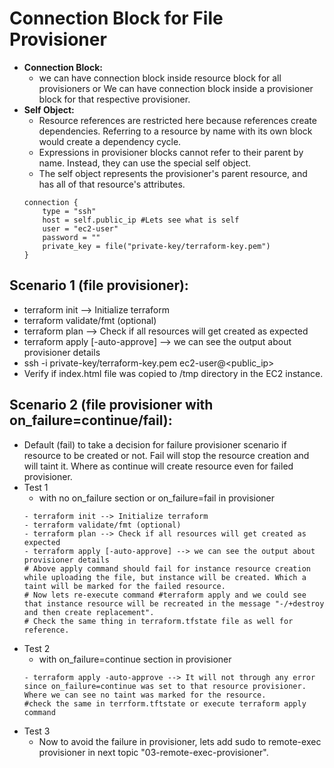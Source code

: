 # Connection Block for File Provisioner
- **Connection Block:**
  - we can have connection block inside resource block for all provisioners or We can have connection block inside a provisioner block for that respective provisioner.
- **Self Object:**
  - Resource references are restricted here because references create dependencies. Referring to a resource by name with its own block would create a dependency cycle.
  - Expressions in provisioner blocks cannot refer to their parent by name. Instead, they can use the special self object.
  - The self object represents the provisioner's parent resource, and has all of that resource's attributes.
  ```
  connection {
      type = "ssh"
      host = self.public_ip #Lets see what is self
      user = "ec2-user"
      password = ""
      private_key = file("private-key/terraform-key.pem")
  }
  ```

## Scenario 1 (file provisioner):
- terraform init --> Initialize terraform
- terraform validate/fmt (optional)
- terraform plan --> Check if all resources will get created as expected
- terraform apply [-auto-approve] --> we can see the output about provisioner details
- ssh -i private-key/terraform-key.pem ec2-user@<public_ip>
- Verify if index.html file was copied to /tmp directory in the EC2 instance.

## Scenario 2 (file provisioner with on_failure=continue/fail):
- Default (fail) to take a decision for failure provisioner scenario if resource to be created or not. Fail will stop the resource creation and will taint it. Where as continue will create resource even for failed provisioner.
- Test 1
  - with no on_failure section or on_failure=fail in provisioner
  ```
  - terraform init --> Initialize terraform
  - terraform validate/fmt (optional)
  - terraform plan --> Check if all resources will get created as expected
  - terraform apply [-auto-approve] --> we can see the output about provisioner details
  # Above apply command should fail for instance resource creation while uploading the file, but instance will be created. Which a taint will be marked for the failed resource.
  # Now lets re-execute command #terraform apply and we could see that instance resource will be recreated in the message "-/+destroy and then create replacement".
  # Check the same thing in terraform.tfstate file as well for reference.
  ```
- Test 2
  - with on_failure=continue section in provisioner
  ```
  - terraform apply -auto-approve --> It will not through any error since on_failure=continue was set to that resource provisioner. Where we can see no taint was marked for the resource.
  #check the same in terrform.tftstate or execute terraform apply command
  ```
- Test 3
  - Now to avoid the failure in provisioner, lets add sudo to remote-exec provisioner in next topic "03-remote-exec-provisioner".